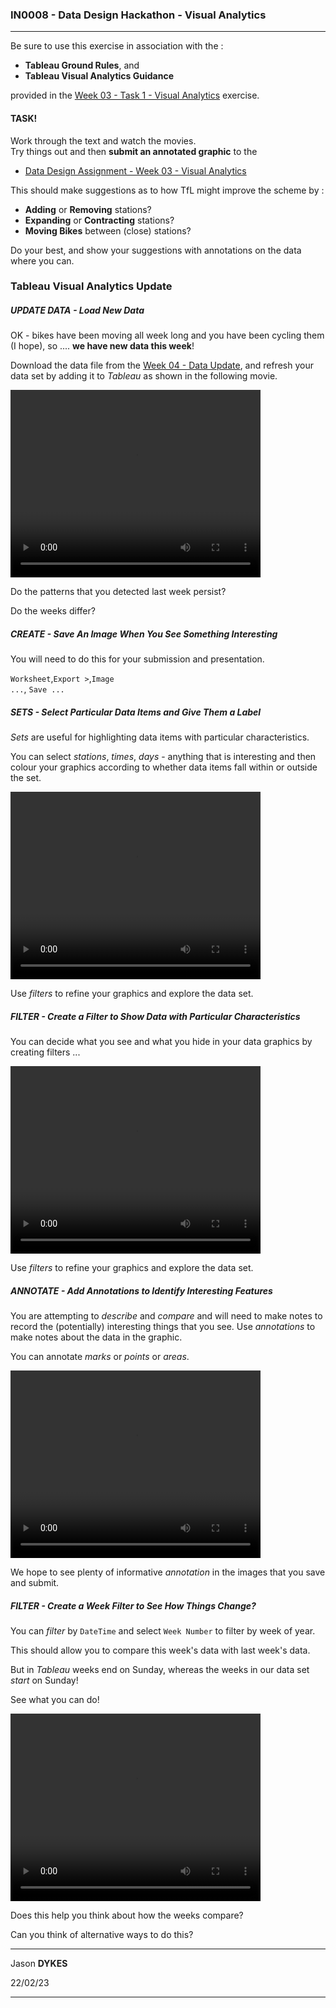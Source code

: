 <link rel="stylesheet" href="https://jsndyks.github.io/sg2047/css/sg2047.css">

### IN0008 - Data Design Hackathon - Visual Analytics

<!---
##### Instructions for the task in which you use a **Tableau** workbook to _describe_ your station and _compare_ it with others using _Visual Analytics_.
You will begin to _make suggestions_ as to how TfL might improve the scheme.
  --->

---

Be sure to use this exercise in association with the :

- **Tableau Ground Rules**, and
- **Tableau Visual Analytics Guidance**

provided in the [Week 03 - Task 1 - Visual Analytics](https://moodle.city.ac.uk/mod/page/view.php?id=2554491) exercise.

#### TASK!

Work through the text and watch the movies.<br/>
Try things out and then **submit an annotated graphic** to the

- [Data Design Assignment - Week 03 - Visual Analytics](https://moodle.city.ac.uk/mod/assign/view.php?id=2554493)

This should make suggestions as to how TfL might improve the scheme by :

- **Adding** or **Removing** stations?
- **Expanding** or **Contracting** stations?
- **Moving Bikes** between (close) stations?

Do your best, and show your suggestions with annotations on the data where you can.

### Tableau Visual Analytics Update

##### **UPDATE DATA** - Load New Data

OK - bikes have been moving all week long and you have been cycling them (I hope), so .... **we have new data this week**!

Download the data file from the [Week 04 - Data Update](https://moodle.city.ac.uk/mod/resource/view.php?id=2559204), and refresh your data set by adding it to _Tableau_ as shown in the following movie.

<!--- Tableau Movie  --->
<div class="tableauMovie">
<video width="400" height="300" controls>
  <source src="https://jsndyks.github.io/sg2047/in0008/mov/tableau.SwapData.crop.mov" type="video/mp4"/>
</video>
</div>

Do the patterns that you detected last week persist?

Do the weeks differ?

<div class="clrR"/>

##### **CREATE** - Save An Image When You See Something Interesting

You will need to do this for your submission and presentation.

<code>Worksheet</code>,<code>Export &gt;</code>,<code>Image ...</code>, <code>Save ...</code>

<!---
  - new data,
  filter,
  set,
  annotation,
  layout;

--->

##### **SETS** - Select Particular Data Items and Give Them a Label

_Sets_ are useful for highlighting data items with particular characteristics.

You can select _stations_, _times_, _days_ - anything that is interesting and then colour your graphics according to whether data items fall within or outside the set.

<!--- Tableau Movie  --->
<div class="tableauMovie">
<video width="400" height="300" controls>
  <source src="https://jsndyks.github.io/sg2047/in0008/mov/tableau.Sets.mov" type="video/mp4"/>
</video>
</div>

Use _filters_ to refine your graphics and explore the data set.

<div class="clrR"/>

##### **FILTER** - Create a Filter to Show Data with Particular Characteristics

You can decide what you see and what you hide in your data graphics by creating filters ...

<!--- Tableau Movie  --->
<div class="tableauMovie">
<video width="400" height="300" controls>
  <source src="https://jsndyks.github.io/sg2047/in0008/mov/tableau.Filter.mov" type="video/mp4"/>
</video>
</div>

Use _filters_ to refine your graphics and explore the data set.

<div class="clrR"/>

##### **ANNOTATE** - Add Annotations to Identify Interesting Features

You are attempting to _describe_ and _compare_ and will need to make notes to record the (potentially) interesting things that you see.
Use _annotations_ to make notes about the data in the graphic.

You can annotate _marks_ or _points_ or _areas_.

<!--- Tableau Movie  --->
<div class="tableauMovie">
<video width="400" height="300" controls>
  <source src="https://jsndyks.github.io/sg2047/in0008/mov/tableau.Annotate.mov" type="video/mp4"/>
</video>
</div>

We hope to see plenty of informative _annotation_ in the images that you save and submit.

<div class="clrR"/>

##### **FILTER** - Create a Week Filter to See How Things Change?

You can _filter_ by <code>DateTime</code> and select <code>Week Number</code> to filter by week of year.

This should allow you to compare this week's data with last week's data.

But in _Tableau_ weeks end on Sunday, whereas the weeks in our data set _start_ on Sunday!

See what you can do!

<!--- Tableau Movie  --->
<div class="tableauMovie">
<video width="400" height="300" controls>
  <source src="https://jsndyks.github.io/sg2047/in0008/mov/tableau.WeekFilter.mov" type="video/mp4"/>
</video>
</div>

Does this help you think about how the weeks compare?

Can you think of alternative ways to do this?

<div class="clrR"/>

---

Jason **DYKES**<br/>

22/02/23

---
